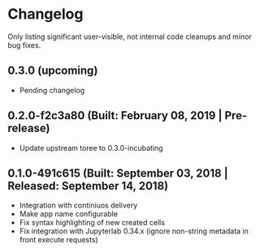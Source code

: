 # Changelog

Only listing significant user-visible, not internal code cleanups and minor bug fixes.

## 0.3.0 (upcoming)

* Pending changelog

## 0.2.0-f2c3a80 (Built: February 08, 2019 | Pre-release)

* Update upstream toree to 0.3.0-incubating

## 0.1.0-491c615 (Built: September 03, 2018 | Released: September 14, 2018)

* Integration with continiuos delivery
* Make app name configurable
* Fix syntax highlighting of new created cells
* Fix integration with Jupyterlab 0.34.x (ignore non-string metadata in front execute requests)
